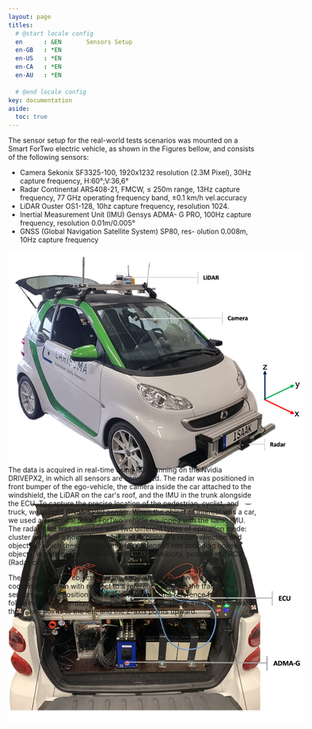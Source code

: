 ```yaml
---
layout: page
titles:
  # @start locale config
  en      : &EN       Sensors Setup
  en-GB   : *EN
  en-US   : *EN
  en-CA   : *EN
  en-AU   : *EN

  # @end locale config
key: documentation
aside:
  toc: true
---
```


The sensor setup for the real-world tests scenarios was mounted
on a Smart ForTwo electric vehicle, as shown in the Figures bellow,
and consists of the following sensors:
- Camera Sekonix SF3325-100, 1920x1232 resolution
(2.3M Pixel), 30Hz capture frequency, H:60°;V:36,6°
- Radar Continental ARS408-21, FMCW, ≤ 250m range,
13Hz capture frequency, 77 GHz operating frequency
band, ±0.1 km/h vel.accuracy
- LiDAR Ouster OS1-128, 10hz capture frequency, resolution 1024.
- Inertial Measurement Unit (IMU) Gensys ADMA-
G PRO, 100Hz capture frequency, resolution
0.01m/0.005°
- GNSS (Global Navigation Satellite System) SP80, res-
olution 0.008m, 10Hz capture frequency
<style>
  .swiper-demo {
    height: 420px;
    width: 600px;
  }
  .swiper-demo .swiper__slide {
    display: flex;
    align-items: center;
    justify-content: center;
    font-size: 3rem;
    color: #fff;
  }

</style>

<div class="swiper my-3 swiper-demo swiper-demo--image swiper-demo--3">
  <div class="swiper__wrapper">
    <div class="swiper__slide">
      <img class="lightbox-ignore" src="/images/ego_front.png"/>
    </div>
    <div class="swiper__slide">
      <img class="lightbox-ignore" src="/images/ego_back.png"/>
    </div>
  </div>
  <div class="swiper__button swiper__button--prev fas fa-chevron-left"></div>
  <div class="swiper__button swiper__button--next fas fa-chevron-right"></div>
</div>


<script>
  {%- include scripts/lib/swiper.js -%}
  var SOURCES = window.TEXT_VARIABLES.sources;
  window.Lazyload.js(SOURCES.jquery, function() {
    $('.swiper-demo--0').swiper();
    $('.swiper-demo--1').swiper();
    $('.swiper-demo--2').swiper();
    $('.swiper-demo--3').swiper();
    $('.swiper-demo--4').swiper({ animation: false });
  });
</script> 


The data is acquired in real-time using ROS running on the Nvidia DRIVEPX2, in which all sensors are connected. The radar was positioned in front bumper of the ego-vehicle, the camera inside the car attached to the windshield, the LiDAR on the car's roof, and the IMU in the trunk alongside the ECU. To capture the precise location of the pedestrian, cyclist, and truck, we utilized GNSS SP80 sensor. When the object of interest was a car, we used an identical Smart ForTwo vehicle equipped with the same IMU. The radar data was recorded with two different types of operation mode: cluster which is a point cloud where each point is a radar reflection and object list which these reflections are condensed into bounding boxes objects. In both cases, radar detections have velocity, position and RCS (Radar cross Section). 

The position of the objects and the ego-vehicle is given in a relative coordinate system with respect to a reference point on the track. The sensors use the position of the ego-vehicle as the reference frame, following the convention shown in Figure above. The X-axis points forward, the Y-axis points to the left, and the Z-axis points upward.


